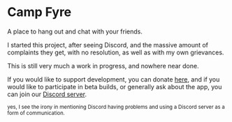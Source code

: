 # Camp Fyre
A place to hang out and chat with your friends.

I started this project, after seeing Discord, and the massive amount of complaints they get, with no resolution, as well as with my own grievances.

This is still very much a work in progress, and nowhere near done.

If you would like to support development, you can donate [here](https://ko-fi.com/campfyre), and if you would like to participate in beta builds, or generally ask about the app, you can join our [Discord server](https://discord.gg/XhwwW9zkPx).

<sub>yes, I see the irony in mentioning Discord having problems and using a Discord server as a form of communication.</sub>
